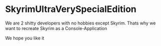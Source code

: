 # SkyrimUltraVerySpecialEdition
We are 2 shitty developers with no hobbies except Skyrim.
Thats why we want to recreate Skyrim as a Console-Application

We hope you like it
